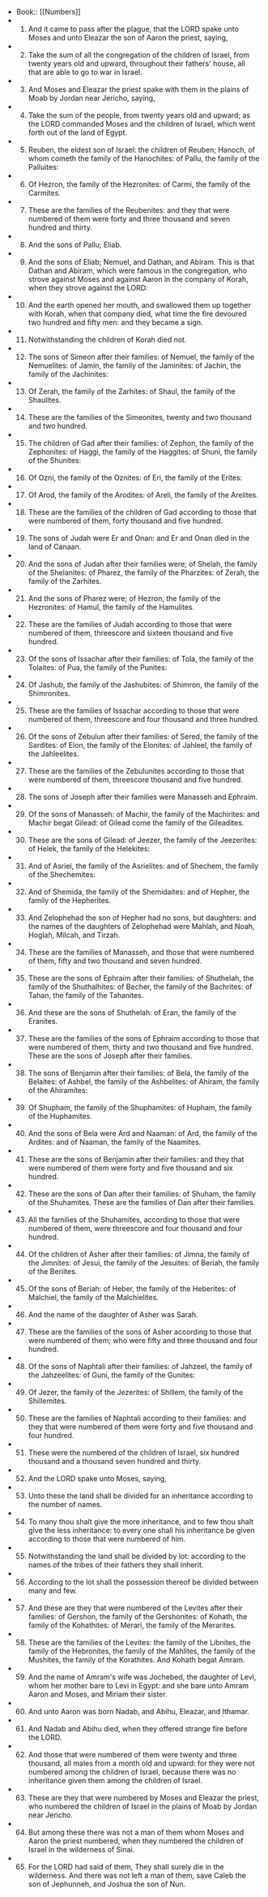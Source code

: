 - Book:: [[Numbers]]
- 1. And it came to pass after the plague, that the LORD spake unto Moses and unto Eleazar the son of Aaron the priest, saying,
- 2. Take the sum of all the congregation of the children of Israel, from twenty years old and upward, throughout their fathers' house, all that are able to go to war in Israel.
- 3. And Moses and Eleazar the priest spake with them in the plains of Moab by Jordan near Jericho, saying,
- 4. Take the sum of the people, from twenty years old and upward; as the LORD commanded Moses and the children of Israel, which went forth out of the land of Egypt.
- 5. Reuben, the eldest son of Israel: the children of Reuben; Hanoch, of whom cometh the family of the Hanochites: of Pallu, the family of the Palluites:
- 6. Of Hezron, the family of the Hezronites: of Carmi, the family of the Carmites.
- 7. These are the families of the Reubenites: and they that were numbered of them were forty and three thousand and seven hundred and thirty.
- 8. And the sons of Pallu; Eliab.
- 9. And the sons of Eliab; Nemuel, and Dathan, and Abiram. This is that Dathan and Abiram, which were famous in the congregation, who strove against Moses and against Aaron in the company of Korah, when they strove against the LORD:
- 10. And the earth opened her mouth, and swallowed them up together with Korah, when that company died, what time the fire devoured two hundred and fifty men: and they became a sign.
- 11. Notwithstanding the children of Korah died not.
- 12. The sons of Simeon after their families: of Nemuel, the family of the Nemuelites: of Jamin, the family of the Jaminites: of Jachin, the family of the Jachinites:
- 13. Of Zerah, the family of the Zarhites: of Shaul, the family of the Shaulites.
- 14. These are the families of the Simeonites, twenty and two thousand and two hundred.
- 15. The children of Gad after their families: of Zephon, the family of the Zephonites: of Haggi, the family of the Haggites: of Shuni, the family of the Shunites:
- 16. Of Ozni, the family of the Oznites: of Eri, the family of the Erites:
- 17. Of Arod, the family of the Arodites: of Areli, the family of the Arelites.
- 18. These are the families of the children of Gad according to those that were numbered of them, forty thousand and five hundred.
- 19. The sons of Judah were Er and Onan: and Er and Onan died in the land of Canaan.
- 20. And the sons of Judah after their families were; of Shelah, the family of the Shelanites: of Pharez, the family of the Pharzites: of Zerah, the family of the Zarhites.
- 21. And the sons of Pharez were; of Hezron, the family of the Hezronites: of Hamul, the family of the Hamulites.
- 22. These are the families of Judah according to those that were numbered of them, threescore and sixteen thousand and five hundred.
- 23. Of the sons of Issachar after their families: of Tola, the family of the Tolaites: of Pua, the family of the Punites:
- 24. Of Jashub, the family of the Jashubites: of Shimron, the family of the Shimronites.
- 25. These are the families of Issachar according to those that were numbered of them, threescore and four thousand and three hundred.
- 26. Of the sons of Zebulun after their families: of Sered, the family of the Sardites: of Elon, the family of the Elonites: of Jahleel, the family of the Jahleelites.
- 27. These are the families of the Zebulunites according to those that were numbered of them, threescore thousand and five hundred.
- 28. The sons of Joseph after their families were Manasseh and Ephraim.
- 29. Of the sons of Manasseh: of Machir, the family of the Machirites: and Machir begat Gilead: of Gilead come the family of the Gileadites.
- 30. These are the sons of Gilead: of Jeezer, the family of the Jeezerites: of Helek, the family of the Helekites:
- 31. And of Asriel, the family of the Asrielites: and of Shechem, the family of the Shechemites:
- 32. And of Shemida, the family of the Shemidaites: and of Hepher, the family of the Hepherites.
- 33. And Zelophehad the son of Hepher had no sons, but daughters: and the names of the daughters of Zelophehad were Mahlah, and Noah, Hoglah, Milcah, and Tirzah.
- 34. These are the families of Manasseh, and those that were numbered of them, fifty and two thousand and seven hundred.
- 35. These are the sons of Ephraim after their families: of Shuthelah, the family of the Shuthalhites: of Becher, the family of the Bachrites: of Tahan, the family of the Tahanites.
- 36. And these are the sons of Shuthelah: of Eran, the family of the Eranites.
- 37. These are the families of the sons of Ephraim according to those that were numbered of them, thirty and two thousand and five hundred. These are the sons of Joseph after their families.
- 38. The sons of Benjamin after their families: of Bela, the family of the Belaites: of Ashbel, the family of the Ashbelites: of Ahiram, the family of the Ahiramites:
- 39. Of Shupham, the family of the Shuphamites: of Hupham, the family of the Huphamites.
- 40. And the sons of Bela were Ard and Naaman: of Ard, the family of the Ardites: and of Naaman, the family of the Naamites.
- 41. These are the sons of Benjamin after their families: and they that were numbered of them were forty and five thousand and six hundred.
- 42. These are the sons of Dan after their families: of Shuham, the family of the Shuhamites. These are the families of Dan after their families.
- 43. All the families of the Shuhamites, according to those that were numbered of them, were threescore and four thousand and four hundred.
- 44. Of the children of Asher after their families: of Jimna, the family of the Jimnites: of Jesui, the family of the Jesuites: of Beriah, the family of the Beriites.
- 45. Of the sons of Beriah: of Heber, the family of the Heberites: of Malchiel, the family of the Malchielites.
- 46. And the name of the daughter of Asher was Sarah.
- 47. These are the families of the sons of Asher according to those that were numbered of them; who were fifty and three thousand and four hundred.
- 48. Of the sons of Naphtali after their families: of Jahzeel, the family of the Jahzeelites: of Guni, the family of the Gunites:
- 49. Of Jezer, the family of the Jezerites: of Shillem, the family of the Shillemites.
- 50. These are the families of Naphtali according to their families: and they that were numbered of them were forty and five thousand and four hundred.
- 51. These were the numbered of the children of Israel, six hundred thousand and a thousand seven hundred and thirty.
- 52. And the LORD spake unto Moses, saying,
- 53. Unto these the land shall be divided for an inheritance according to the number of names.
- 54. To many thou shalt give the more inheritance, and to few thou shalt give the less inheritance: to every one shall his inheritance be given according to those that were numbered of him.
- 55. Notwithstanding the land shall be divided by lot: according to the names of the tribes of their fathers they shall inherit.
- 56. According to the lot shall the possession thereof be divided between many and few.
- 57. And these are they that were numbered of the Levites after their families: of Gershon, the family of the Gershonites: of Kohath, the family of the Kohathites: of Merari, the family of the Merarites.
- 58. These are the families of the Levites: the family of the Libnites, the family of the Hebronites, the family of the Mahlites, the family of the Mushites, the family of the Korathites. And Kohath begat Amram.
- 59. And the name of Amram's wife was Jochebed, the daughter of Levi, whom her mother bare to Levi in Egypt: and she bare unto Amram Aaron and Moses, and Miriam their sister.
- 60. And unto Aaron was born Nadab, and Abihu, Eleazar, and Ithamar.
- 61. And Nadab and Abihu died, when they offered strange fire before the LORD.
- 62. And those that were numbered of them were twenty and three thousand, all males from a month old and upward: for they were not numbered among the children of Israel, because there was no inheritance given them among the children of Israel.
- 63. These are they that were numbered by Moses and Eleazar the priest, who numbered the children of Israel in the plains of Moab by Jordan near Jericho.
- 64. But among these there was not a man of them whom Moses and Aaron the priest numbered, when they numbered the children of Israel in the wilderness of Sinai.
- 65. For the LORD had said of them, They shall surely die in the wilderness. And there was not left a man of them, save Caleb the son of Jephunneh, and Joshua the son of Nun.
